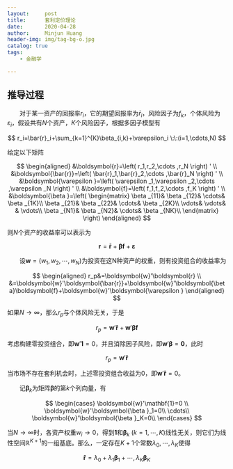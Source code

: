 ```yaml
---
layout:     post
title:      套利定价理论
date:       2020-04-28
author:     Minjun Huang
header-img: img/tag-bg-o.jpg
catalog: true
tags:
    - 金融学

---
```


<head>
    <script src="https://cdn.mathjax.org/mathjax/latest/MathJax.js?config=TeX-AMS-MML_HTMLorMML" type="text/javascript"></script>
    <script type="text/x-mathjax-config">
        MathJax.Hub.Config({
            tex2jax: {
            skipTags: ['script', 'noscript', 'style', 'textarea', 'pre'],
            inlineMath: [['$','$']]
            }
        });
    </script>
</head>

## 推导过程

&emsp;&emsp;对于某一资产的回报率$r_i$，它的期望回报率为$\bar{r}_i$，风险因子为$f_k$，个体风险为$\varepsilon_i$，假设共有$N$个资产，$K$个风险因子，根据多因子模型有


$$
r_i=\bar{r}_i+\sum_{k=1}^{K}\beta_{i,k}+\varepsilon_i \:\:(i=1,\cdots,N)
$$


给定以下矩阵


$$
\begin{aligned}
&\boldsymbol{r}=\left( r_1,r_2,\cdots ,r_N \right) '
\\
&\boldsymbol{\bar{r}}=\left( \bar{r}_1,\bar{r}_2,\cdots ,\bar{r}_N \right) '
\\
&\boldsymbol{\varepsilon }=\left( \varepsilon _1,\varepsilon _2,\cdots ,\varepsilon _N \right) '
\\
&\boldsymbol{f}=\left( f_1,f_2,\cdots ,f_K \right) '
\\
&\boldsymbol{\beta }=\left( \begin{matrix}
	\beta _{11}&		\beta _{12}&		\cdots&		\beta _{1K}\\
	\beta _{21}&		\beta _{22}&		\cdots&		\beta _{2K}\\
	\vdots&		\vdots&		&		\vdots\\
	\beta _{N1}&		\beta _{N2}&		\cdots&		\beta _{NK}\\
\end{matrix} \right) 
\end{aligned}
$$


则$N$个资产的收益率可以表示为


$$
\boldsymbol{r}=\boldsymbol{\bar{r}}+\boldsymbol{\beta f}+\boldsymbol{\varepsilon}
$$




&emsp;&emsp;设$\boldsymbol{w}=(w_1,w_2,\cdots,w_N)$为投资在这N种资产的权重，则有投资组合的收益率为


$$
\begin{aligned}
r_p&=\boldsymbol{w}'\boldsymbol{r} \\
&=\boldsymbol{w}'\boldsymbol{\bar{r}}+\boldsymbol{w}'\boldsymbol{\beta}\boldsymbol{f}+\boldsymbol{w}'\boldsymbol{\varepsilon }
\end{aligned}
$$


如果$N \rightarrow \infty$，那么$r_p$与个体风险无关，于是


$$
r_p = \boldsymbol{w}'\boldsymbol{\bar{r}}+\boldsymbol{w}'\boldsymbol{\beta}\boldsymbol{f}
$$


考虑构建零投资组合，即$\boldsymbol{w}'\mathbf{1}=0$，并且消除因子风险，即$\boldsymbol{w}'\boldsymbol{\beta}=\mathbf{0}$，此时


$$
r_p=\boldsymbol{w}'\boldsymbol{\bar{r}}
$$


当市场不存在套利机会时，上述零投资组合收益为0，即$\boldsymbol{w}'\boldsymbol{\bar{r}}=0$。



&emsp;&emsp;记$\boldsymbol{\beta}_k$为矩阵$\boldsymbol{\beta}$的第$k$个列向量，有


$$
\begin{cases}
\boldsymbol{w}'\mathbf{1}=0 \\
	\boldsymbol{w}'\boldsymbol{\beta }_1=0\\
	\cdots\\
	\boldsymbol{w}'\boldsymbol{\beta }_K=0\\
\end{cases}
$$


当$N \rightarrow \infty$时，各资产权重$w_i \rightarrow 0$，得到$\mathbf{1}$和$\boldsymbol{\beta}_k \: (k=1,\cdots, K)$线性无关，则它们为线性空间$\mathbb{R}^{K+1}$的一组基底。那么，一定存在$K+1$个常数$\lambda_0, \cdots, \lambda_K$使得


$$
\boldsymbol{\bar{r}} = \lambda_0+\lambda_1\boldsymbol{\beta}_1+\cdots,\lambda_K\boldsymbol{\beta}_K
$$



